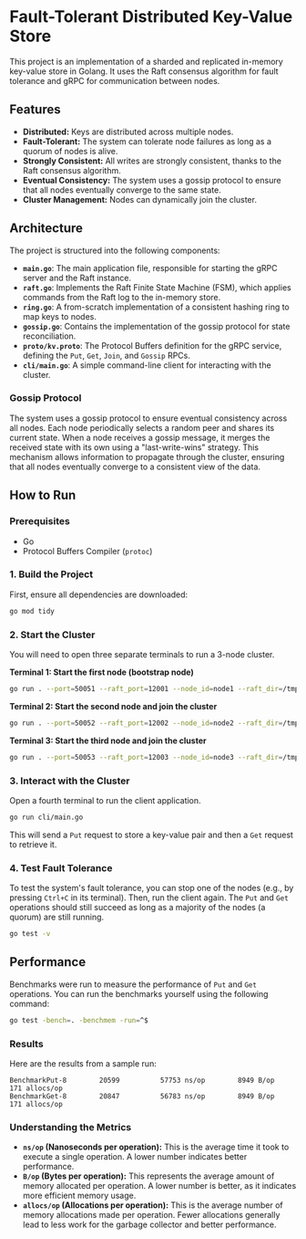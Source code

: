# Fault-Tolerant Distributed Key-Value Store

This project is an implementation of a sharded and replicated in-memory key-value store in Golang. It uses the Raft consensus algorithm for fault tolerance and gRPC for communication between nodes.

## Features

-   **Distributed:** Keys are distributed across multiple nodes.
-   **Fault-Tolerant:** The system can tolerate node failures as long as a quorum of nodes is alive.
-   **Strongly Consistent:** All writes are strongly consistent, thanks to the Raft consensus algorithm.
-   **Eventual Consistency:** The system uses a gossip protocol to ensure that all nodes eventually converge to the same state.
-   **Cluster Management:** Nodes can dynamically join the cluster.

## Architecture

The project is structured into the following components:

-   **`main.go`**: The main application file, responsible for starting the gRPC server and the Raft instance.
-   **`raft.go`**: Implements the Raft Finite State Machine (FSM), which applies commands from the Raft log to the in-memory store.
-   **`ring.go`**: A from-scratch implementation of a consistent hashing ring to map keys to nodes.
-   **`gossip.go`**: Contains the implementation of the gossip protocol for state reconciliation.
-   **`proto/kv.proto`**: The Protocol Buffers definition for the gRPC service, defining the `Put`, `Get`, `Join`, and `Gossip` RPCs.
-   **`cli/main.go`**: A simple command-line client for interacting with the cluster.

### Gossip Protocol

The system uses a gossip protocol to ensure eventual consistency across all nodes. Each node periodically selects a random peer and shares its current state. When a node receives a gossip message, it merges the received state with its own using a "last-write-wins" strategy. This mechanism allows information to propagate through the cluster, ensuring that all nodes eventually converge to a consistent view of the data.

## How to Run

### Prerequisites

-   Go
-   Protocol Buffers Compiler (`protoc`)

### 1. Build the Project

First, ensure all dependencies are downloaded:

```sh
go mod tidy
```

### 2. Start the Cluster

You will need to open three separate terminals to run a 3-node cluster.

**Terminal 1: Start the first node (bootstrap node)**

```sh
go run . --port=50051 --raft_port=12001 --node_id=node1 --raft_dir=/tmp/raft1 --bootstrap=true
```

**Terminal 2: Start the second node and join the cluster**

```sh
go run . --port=50052 --raft_port=12002 --node_id=node2 --raft_dir=/tmp/raft2 --join_addr=localhost:50051
```

**Terminal 3: Start the third node and join the cluster**

```sh
go run . --port=50053 --raft_port=12003 --node_id=node3 --raft_dir=/tmp/raft3 --join_addr=localhost:50051
```

### 3. Interact with the Cluster

Open a fourth terminal to run the client application.

```sh
go run cli/main.go
```

This will send a `Put` request to store a key-value pair and then a `Get` request to retrieve it.

### 4. Test Fault Tolerance

To test the system's fault tolerance, you can stop one of the nodes (e.g., by pressing `Ctrl+C` in its terminal). Then, run the client again. The `Put` and `Get` operations should still succeed as long as a majority of the nodes (a quorum) are still running.

```sh
go test -v
```

## Performance

Benchmarks were run to measure the performance of `Put` and `Get` operations. You can run the benchmarks yourself using the following command:

```sh
go test -bench=. -benchmem -run=^$
```

### Results

Here are the results from a sample run:

```
BenchmarkPut-8        20599          57753 ns/op        8949 B/op        171 allocs/op
BenchmarkGet-8        20847          56783 ns/op        8949 B/op        171 allocs/op
```

### Understanding the Metrics

-   **`ns/op` (Nanoseconds per operation):** This is the average time it took to execute a single operation. A lower number indicates better performance.
-   **`B/op` (Bytes per operation):** This represents the average amount of memory allocated per operation. A lower number is better, as it indicates more efficient memory usage.
-   **`allocs/op` (Allocations per operation):** This is the average number of memory allocations made per operation. Fewer allocations generally lead to less work for the garbage collector and better performance.

